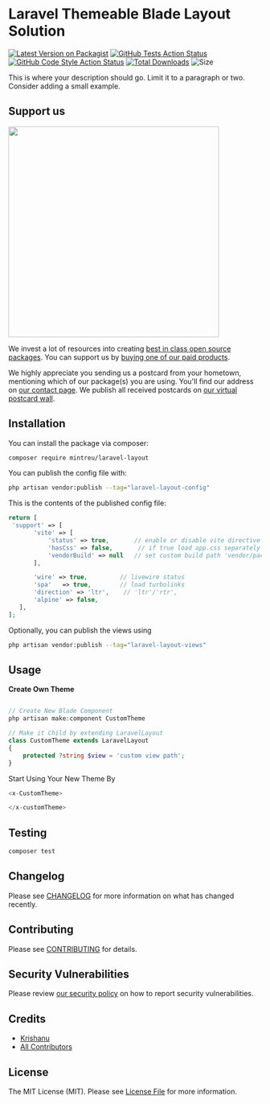 # Laravel Themeable Blade Layout Solution

[![Latest Version on Packagist](https://img.shields.io/packagist/v/mintreu/laravel-layout.svg?style=flat-square)](https://packagist.org/packages/mintreu/laravel-layout)
[![GitHub Tests Action Status](https://img.shields.io/github/workflow/status/mintreu/laravel-layout/run-tests?label=tests)](https://github.com/mintreu/laravel-layout/actions?query=workflow%3Arun-tests+branch%3Amain)
[![GitHub Code Style Action Status](https://img.shields.io/github/workflow/status/mintreu/laravel-layout/Fix%20PHP%20code%20style%20issues?label=code%20style)](https://github.com/mintreu/laravel-layout/actions?query=workflow%3A"Fix+PHP+code+style+issues"+branch%3Amain)
[![Total Downloads](https://img.shields.io/packagist/dt/mintreu/laravel-layout.svg?style=flat-square)](https://packagist.org/packages/mintreu/laravel-layout)
![Size](https://img.shields.io/github/repo-size/mintreu/laravel-layout)

This is where your description should go. Limit it to a paragraph or two. Consider adding a small example.

## Support us

[<img src="https://github-ads.s3.eu-central-1.amazonaws.com/laravel-layout.jpg?t=1" width="419px" />](https://mintreu.com/github-ad-click/laravel-layout)

We invest a lot of resources into creating [best in class open source packages](https://mintreu.com/open-source). You can support us by [buying one of our paid products](https://mintreu.com/open-source/support-us).

We highly appreciate you sending us a postcard from your hometown, mentioning which of our package(s) you are using. You'll find our address on [our contact page](https://mintreu.com/about-us). We publish all received postcards on [our virtual postcard wall](https://mintreu.com/open-source/postcards).

## Installation

You can install the package via composer:

```bash
composer require mintreu/laravel-layout
```


You can publish the config file with:

```bash
php artisan vendor:publish --tag="laravel-layout-config"
```
This is the contents of the published config file:

```php
return [
 'support' => [
       'vite' => [
           'status' => true,       // enable or disable vite directive
           'hasCss' => false,       // if true load app.css separately or false load via app.js
           'vendorBuild' => null   // set custom build path 'vendor/package/build'
       ],

       'wire' => true,         // livewire status
       'spa'   => true,        // load turbolinks
       'direction' => 'ltr',    // 'ltr'/'rtr',
       'alpine' => false,
   ],
];
```
Optionally, you can publish the views using

```bash
php artisan vendor:publish --tag="laravel-layout-views"
```
## Usage

**Create Own Theme**

```php

// Create New Blade Component
php artisan make:component CustomTheme

// Make it Child by extending LaravelLayout
class CustomTheme extends LaravelLayout 
{
    protected ?string $view = 'custom view path';
}

```
Start Using Your New Theme By

```php
<x-CustomTheme>  

</x-customTheme>
```
## Testing

```bash
composer test
```
## Changelog

Please see [CHANGELOG](CHANGELOG.md) for more information on what has changed recently.

## Contributing

Please see [CONTRIBUTING](CONTRIBUTING.md) for details.

## Security Vulnerabilities

Please review [our security policy](../../security/policy) on how to report security vulnerabilities.

## Credits

- [Krishanu](https://github.com/krishzzi)
- [All Contributors](../../contributors)

## License

The MIT License (MIT). Please see [License File](LICENSE.md) for more information.
